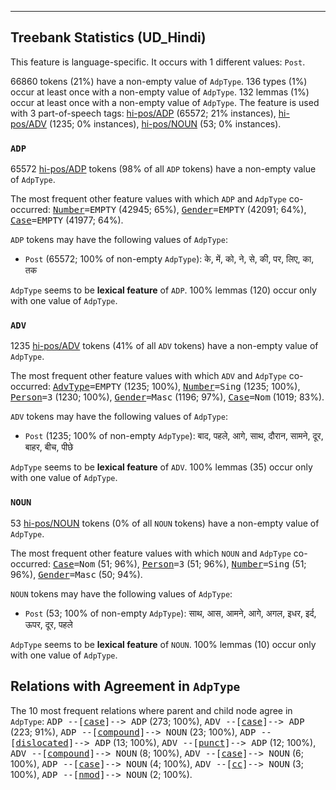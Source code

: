

--------------------------------------------------------------------------------

## Treebank Statistics (UD_Hindi)

This feature is language-specific.
It occurs with 1 different values: `Post`.

66860 tokens (21%) have a non-empty value of `AdpType`.
136 types (1%) occur at least once with a non-empty value of `AdpType`.
132 lemmas (1%) occur at least once with a non-empty value of `AdpType`.
The feature is used with 3 part-of-speech tags: [hi-pos/ADP]() (65572; 21% instances), [hi-pos/ADV]() (1235; 0% instances), [hi-pos/NOUN]() (53; 0% instances).

### `ADP`

65572 [hi-pos/ADP]() tokens (98% of all `ADP` tokens) have a non-empty value of `AdpType`.

The most frequent other feature values with which `ADP` and `AdpType` co-occurred: <tt><a href="Number.html">Number</a>=EMPTY</tt> (42945; 65%), <tt><a href="Gender.html">Gender</a>=EMPTY</tt> (42091; 64%), <tt><a href="Case.html">Case</a>=EMPTY</tt> (41977; 64%).

`ADP` tokens may have the following values of `AdpType`:

* `Post` (65572; 100% of non-empty `AdpType`): के, में, को, ने, से, की, पर, लिए, का, तक

`AdpType` seems to be **lexical feature** of `ADP`. 100% lemmas (120) occur only with one value of `AdpType`.

### `ADV`

1235 [hi-pos/ADV]() tokens (41% of all `ADV` tokens) have a non-empty value of `AdpType`.

The most frequent other feature values with which `ADV` and `AdpType` co-occurred: <tt><a href="AdvType.html">AdvType</a>=EMPTY</tt> (1235; 100%), <tt><a href="Number.html">Number</a>=Sing</tt> (1235; 100%), <tt><a href="Person.html">Person</a>=3</tt> (1230; 100%), <tt><a href="Gender.html">Gender</a>=Masc</tt> (1196; 97%), <tt><a href="Case.html">Case</a>=Nom</tt> (1019; 83%).

`ADV` tokens may have the following values of `AdpType`:

* `Post` (1235; 100% of non-empty `AdpType`): बाद, पहले, आगे, साथ, दौरान, सामने, दूर, बाहर, बीच, पीछे

`AdpType` seems to be **lexical feature** of `ADV`. 100% lemmas (35) occur only with one value of `AdpType`.

### `NOUN`

53 [hi-pos/NOUN]() tokens (0% of all `NOUN` tokens) have a non-empty value of `AdpType`.

The most frequent other feature values with which `NOUN` and `AdpType` co-occurred: <tt><a href="Case.html">Case</a>=Nom</tt> (51; 96%), <tt><a href="Person.html">Person</a>=3</tt> (51; 96%), <tt><a href="Number.html">Number</a>=Sing</tt> (51; 96%), <tt><a href="Gender.html">Gender</a>=Masc</tt> (50; 94%).

`NOUN` tokens may have the following values of `AdpType`:

* `Post` (53; 100% of non-empty `AdpType`): साथ, आस, आमने, आगे, अगल, इधर, इर्द, ऊपर, दूर, पहले

`AdpType` seems to be **lexical feature** of `NOUN`. 100% lemmas (10) occur only with one value of `AdpType`.

## Relations with Agreement in `AdpType`

The 10 most frequent relations where parent and child node agree in `AdpType`:
<tt>ADP --[<a href="../dep/case.html">case</a>]--> ADP</tt> (273; 100%),
<tt>ADV --[<a href="../dep/case.html">case</a>]--> ADP</tt> (223; 91%),
<tt>ADP --[<a href="../dep/compound.html">compound</a>]--> NOUN</tt> (23; 100%),
<tt>ADP --[<a href="../dep/dislocated.html">dislocated</a>]--> ADP</tt> (13; 100%),
<tt>ADV --[<a href="../dep/punct.html">punct</a>]--> ADP</tt> (12; 100%),
<tt>ADV --[<a href="../dep/compound.html">compound</a>]--> NOUN</tt> (8; 100%),
<tt>ADV --[<a href="../dep/case.html">case</a>]--> NOUN</tt> (6; 100%),
<tt>ADP --[<a href="../dep/case.html">case</a>]--> NOUN</tt> (4; 100%),
<tt>ADV --[<a href="../dep/cc.html">cc</a>]--> NOUN</tt> (3; 100%),
<tt>ADP --[<a href="../dep/nmod.html">nmod</a>]--> NOUN</tt> (2; 100%).

